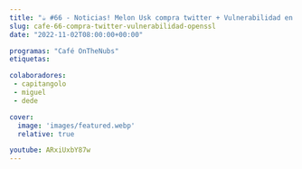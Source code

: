 ```yaml
---
title: "☕️ #66 - Noticias! Melon Usk compra twitter + Vulnerabilidad en OpenSSL"
slug: cafe-66-compra-twitter-vulnerabilidad-openssl
date: "2022-11-02T08:00:00+00:00"

programas: "Café OnTheNubs"
etiquetas:

colaboradores:
 - capitangolo
 - miguel
 - dede

cover:
  image: 'images/featured.webp'
  relative: true

youtube: ARxiUxbY87w
---
```

